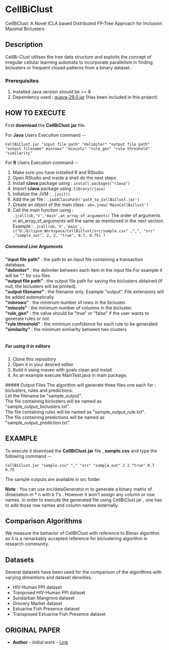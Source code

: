 # CellBiClust
CellBiClust: A Novel ICLA based Distributed FP-Tree Approach for Inclusion Maximal Biclusters

## Description
CellBi-Clust utilises the tree data structure and exploits the concept of irregular cellular learning automata to incorporate parallelism in finding biclusters or frequent closed patterns from a binary dataset.

### Prerequisites

1. Installed Java version should be >= 8
2. Dependency used : [guava-29.0.jar](https://mvnrepository.com/artifact/com.google.guava/guava/29.0-jre) (Has been included in this project)

## HOW TO EXECUTE

First <b>download</b> the <b>CellBiClust.jar</b> file.

For <b>Java</b> Users Execution command --
```
CellBiClust.jar "input file path" "delimiter" "output file path" "output filename" minrows" "mincols" "rule_gen" "rule threshold" "similarity"
```

For <b>R</b> Users Execution command --
1. Make sure you have installed R and RStudio 
2. Open RStudio and inside a shell do the next steps
3. Install <b>rJava</b> package using : ```install.packages("rJava")``` 
4. Import <b>rJava</b> package using :```library(rjava)```
5. Initialize the JVM : ```.jinit()```
6. Add the jar file : ```.jaddClassPath('path_to_CellBiClust.jar')```
7. Create an object of the main class : ```ob=.jnew('MainCellBiClust')```
8. Call the main function using : ```.jcall(ob,'V','main',an_array_of_arguments)```
The order of arguments in an_array_of_arguments will the same as mentioned in the next section. 
Example : ```.jcall(ob,'V','main', c("D:/Eclipse_Workspace/CellBiClust/src/sample.csv" ,",", "src" ,"sample_out", 2, 2, "true", 0.7, 0.75) )```

##### Command Line Arguments 
<b>"input file path"</b>            : the path to an input file containing a transaction database.<br>
<b>"delimiter"</b>                  : the delimiter between each item in the input file.For example it will be "," for csv files<br>
<b>"output file path"</b>           : the output file path for saving the biclusters obtained (if null, the biclusters will be printed).<br>
<b>"output filename"</b> : the filename only. Example "output". File extensions will be added automatically<br>
<b>"minrows"</b> : the minimum number of rows in the bicluster.<br>
<b>"mincols"</b> : the minimum number of columns in the bicluster.<br>
<b>"rule_gen"</b> : the value should be "true" or "false" if the user wants to generate rules or not<br>
<b>"rule threshold"</b> : the minimum confidence for each rule to be generated<br>
<b>"similarity"</b> : the minimum similarity between two clusters<br>
 <br>


##### For using it in editors 
<ol>
<li>Clone this repository </li>
<li>Open it in your desired editor</li>
<li>Build it using maven with goals clean and install</li>
<li>As an example execute MainTest.java in main package.</li>
</ol>
##### Output Files
The algorithm will generate three files one each for : biclusters, rules and predictions.<br>
Let the filename be "sample_output".<br>
The file containing biclusters will be named as "sample_output_biclusters.txt".<br>
The file containing rules will be named as "sample_output_rule.txt".<br>
The file containing predictions will be named as "sample_output_prediction.txt".<br>

## EXAMPLE
To execute it download the <b>CellBiClust.jar</b> file , <b>sample.csv</b> and type the following command --<br>
```  
CellBiClust.jar "sample.csv" "," "src" "sample_out" 2 2 "true" 0.7 0.75
```
The sample outputs are available in src folder<br>

<b>Note</b> : You can use src/dataGenerator.m to generate a binary matrix of dimenation m * n with k 1's . However it won't assign any column or row names. In order to execute the generated file using CellBiClust.jar , one has to add those row names and column names externally. 

## Comparison Algorithms
We measure the behavior of CellBiClust with reference to Bimax algorithm as it is a remarkably accepted reference for biclustering algorithm in research community. 

## Datasets
Several  datasets have been used for the comparison of the algorithms with varying dimentions and dataset densities.   

- HIV-Human PPI dataset 
- Tranposed HIV-Human PPI dataset
- Sundarban Mangrove dataset
- Grocery Market dataset
- Estuarine Fish Presence dataset
- Transposed Estuarine Fish Presence dataset

## ORIGINAL PAPER
* **Author** - *Initial work* - [Link](link)
